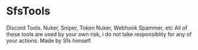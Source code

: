 # SfsTools

Discord Tools. Nuker, Sniper, Token Nuker, Webhook Spammer, etc
All of these tools are used by your own risk, i do not take responsiblity for any of your actions.
Made by Sfs himself.
